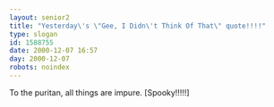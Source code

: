 ```yaml
---
layout: senior2
title: "Yesterday\'s \"Gee, I Didn\'t Think Of That\" quote!!!!"
type: slogan
id: 1588755
date: 2000-12-07 16:57
day: 2000-12-07
robots: noindex
---
```

To the puritan, all things are impure. [Spooky!!!!!]
